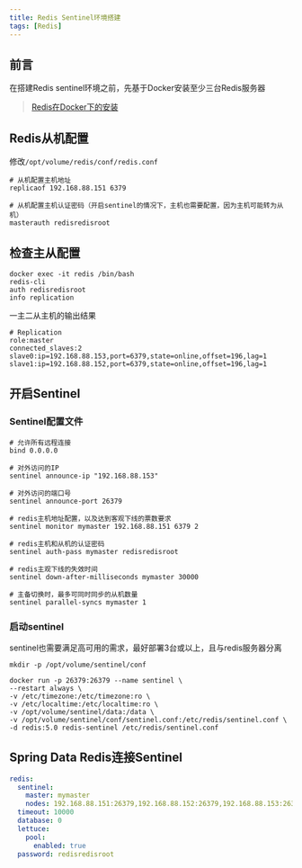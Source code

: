 ```yaml
---
title: Redis Sentinel环境搭建
tags: [Redis]
---
```


## 前言

在搭建Redis sentinel环境之前，先基于Docker安装至少三台Redis服务器

> [Redis在Docker下的安装](https://blog.oliverclio.com/2020/03/05/Redis%E5%9C%A8Docker%E4%B8%8B%E7%9A%84%E5%AE%89%E8%A3%85.html)

## Redis从机配置

修改`/opt/volume/redis/conf/redis.conf`

```
# 从机配置主机地址
replicaof 192.168.88.151 6379

# 从机配置主机认证密码（开启sentinel的情况下，主机也需要配置，因为主机可能转为从机）
masterauth redisredisroot
```

## 检查主从配置

```shell
docker exec -it redis /bin/bash
redis-cli
auth redisredisroot
info replication
```

一主二从主机的输出结果

```
# Replication
role:master
connected_slaves:2
slave0:ip=192.168.88.153,port=6379,state=online,offset=196,lag=1
slave1:ip=192.168.88.152,port=6379,state=online,offset=196,lag=1
```

## 开启Sentinel

### Sentinel配置文件

```
# 允许所有远程连接
bind 0.0.0.0

# 对外访问的IP
sentinel announce-ip "192.168.88.153"

# 对外访问的端口号
sentinel announce-port 26379

# redis主机地址配置，以及达到客观下线的票数要求
sentinel monitor mymaster 192.168.88.151 6379 2

# redis主机和从机的认证密码
sentinel auth-pass mymaster redisredisroot

# redis主观下线的失效时间
sentinel down-after-milliseconds mymaster 30000

# 主备切换时，最多可同时同步的从机数量
sentinel parallel-syncs mymaster 1
```

### 启动sentinel

sentinel也需要满足高可用的需求，最好部署3台或以上，且与redis服务器分离

```shell
mkdir -p /opt/volume/sentinel/conf

docker run -p 26379:26379 --name sentinel \
--restart always \
-v /etc/timezone:/etc/timezone:ro \
-v /etc/localtime:/etc/localtime:ro \
-v /opt/volume/sentinel/data:/data \
-v /opt/volume/sentinel/conf/sentinel.conf:/etc/redis/sentinel.conf \
-d redis:5.0 redis-sentinel /etc/redis/sentinel.conf
```

## Spring Data Redis连接Sentinel

```yml
redis:  
  sentinel:  
    master: mymaster  
    nodes: 192.168.88.151:26379,192.168.88.152:26379,192.168.88.153:26379  
  timeout: 10000  
  database: 0  
  lettuce:  
    pool:  
      enabled: true  
  password: redisredisroot
```
